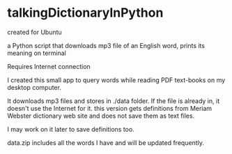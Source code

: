 # talkingDictionaryInPython
created for Ubuntu

a Python script that downloads mp3 file of an English word, prints its meaning on terminal

Requires Internet connection

I created this small app to query words while reading PDF text-books on my desktop computer.

It downloads mp3 files and stores in ./data folder. If the file is already in, it doesn't use the Internet for it.
this version gets definitions from Meriam Webster dictionary web site and does not save them as text files.

I may work on it later to save definitions too.

data.zip includes all the words I have and will be updated frequently.
